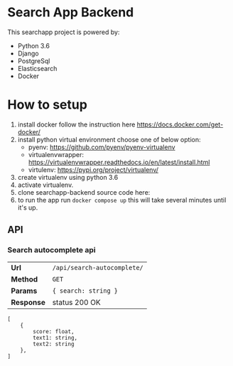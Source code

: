 # Search App Backend

This searchapp project is powered by:
- Python 3.6
- Django
- PostgreSql  
- Elasticsearch
- Docker


# How to setup 

1. install docker follow the instruction here https://docs.docker.com/get-docker/
2. install python virtual environment choose one of below option:
    - pyenv: https://github.com/pyenv/pyenv-virtualenv
    - virtualenvwrapper: https://virtualenvwrapper.readthedocs.io/en/latest/install.html
    - virtulenv: https://pypi.org/project/virtualenv/
 3. create virtualenv using python 3.6
 4. activate virtualenv.
 5. clone searchapp-backend source code here:
 6. to run the app run `docker compose up` this will take several minutes until it's up.

## API
### Search autocomplete api
|                |             |
|----------------|----------------------------------------
|**Url**			 |`/api/search-autocomplete/`                       
|**Method**          |`GET`           
|**Params**          |```{ search: string }```
|**Response**		 |status 200 OK

```
[
	{
		score: float,
		text1: string,
		text2: string
	},
]
```
